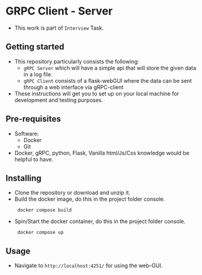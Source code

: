# GRPC Client - Server

- This work is part of `Interview` Task.


## Getting started

- This repository particularly consists the following:
    - `gRPC Server` which will have a simple api that will store the given data in a log file.
    - `gRPC Client` consists of a flask-webGUI where the data can be sent through a web interface via gRPC-client
- These instructions will get you to set up on your local machine for development and testing purposes.


## Pre-requisites

* Software:
  - Docker
  - Git
* Docker, gRPC, python, Flask, Vanilla html/Js/Css knowledge would be helpful to have.


## Installing

* Clone the repository or download and unzip it.    
* Build the docker image, do this in the project folder console.
   ```
    docker compose build
  ```
* Spin/Start the docker container, do this in the project folder console.
   ```
    docker compose up
  ```

## Usage

* Navigate to `http://localhost:4251/` for using the web-GUI.